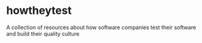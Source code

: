 # howtheytest
A collection of resources about how software companies test their software and build their quality culture
